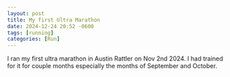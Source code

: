 ```yaml
---
layout: post
title: My first Ultra Marathon
date: 2024-12-24 20:52 -0600
tags: [running]
categories: [Run]
---
```

I ran my first ultra marathon in Austin Rattler on Nov 2nd 2024. I had trained for it for couple months especially the months of September and October.